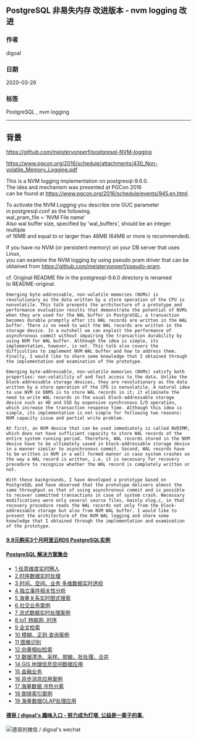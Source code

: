 ## PostgreSQL 非易失内存 改进版本 - nvm logging 改进      
                                  
### 作者                                   
digoal                                  
                                  
### 日期                                                              
2020-03-26                                   
                                  
### 标签                                                                    
PostgreSQL , nvm logging     
                                  
----                                   
                                  
## 背景             
https://github.com/meistervonperf/postgresql-NVM-logging  
  
https://www.pgcon.org/2016/schedule/attachments/430_Non-volatile_Memory_Logging.pdf  
  
This is a NVM logging implementation on postgresql-9.6.0.  
The idea and mechanism was presented at PGCon 2016   
can be found at https://www.pgcon.org/2016/schedule/events/945.en.html.  
  
To activate the NVM Logging you describe one GUC parameter   
in postgresql.conf as the following.  
wal_pram_file = 'NVM File name'  
Also wal buffer size, specified by 'wal_buffers', should be an integer multiple   
of 16MB and equal to or larger than 48MB (64MB or more is recommended).  
  
If you have no NVM (or persistent memory) on your DB server that uses Linux,  
you can examine the NVM logging by using pseudo pram driver that can be  
obtained from https://github.com/meistervonperf/pseudo-pram.  
  
cf. Original README file in the postgresql-9.6.0 directory is renamed   
   to README-original.  
  
```
Emerging byte-addressable, non-volatile memories (NVMs) is revolutionary as the data written by a store operation of the CPU is nonvolatile. This talk presents the architecture of a prototype and performance evaluation results that demonstrate the potential of NVMs when they are used for the WAL buffer in PostgreSQL; a transaction becomes durable promptly after its WAL records are written in the WAL buffer. There is no need to wait the WAL records are written in the storage device. In a nutshell we can exploit the performance of asynchronous commit without impairing the transaction durability by using NVM for WAL buffer. Although the idea is simple, its implementation, however, is not. This talk also covers the difficulties to implement NVM WAL buffer and how to address them. Finally, I would like to share some knowledge that I obtained through the implementation and examination of the prototype.

Emerging byte-addressable, non-volatile memories (NVMs) satisfy both properties: non-volatility of and fast access to the data. Unlike the block-addressable storage devices, they are revolutionary as the data written by a store operation of the CPU is nonvolatile. A natural idea to use NVM in DBMS is to store WAL records in it; it eliminate the need to write WAL records in the usual block-addressable storage device such as HD and SSD by expensive synchronous I/O operation, which increase the transaction response time. Although this idea is simple, its implementation is not simple for following two reasons: NVM capacity issue and partial write problem.

At first, an NVM device that can be used immediately is called NVDIMM, which does not have sufficient capacity to store WAL records of the entire system running period. Therefore, WAL records stored in the NVM device have to be ultimately saved in block-addressable storage device in a manner similar to asynchronous commit. Second, WAL records have to be written in NVM in a well formed manner in case system crashes on the way a WAL record is written, i.e. it is necessary for recovery procedure to recognize whether the WAL record is completely written or not.

With these backgrounds, I have developed a prototype based on PostgreSQL and have observed that the prototype delivers almost the same throughput as that of using asynchronous commit and is possible to recover committed transactions in case of system crash. Necessary modifications were only several source files, mainly xlog.c, in that recovery procedure reads the WAL records not only from the block-addressable storage but also from NVM WAL buffer. I would like to present the architecture of the NVM WAL logging and share some knowledge that I obtained through the implementation and examination of the prototype.
```
  
  
  
  
  
  
  
  
  
  
  
  
  
  
  
  
  
  
  
  
  
  
  
  
  
  
  
  
  
  
  
  
  
  
  
  
#### [9.9元购买3个月阿里云RDS PostgreSQL实例](https://www.aliyun.com/database/postgresqlactivity "57258f76c37864c6e6d23383d05714ea")
  
  
#### [PostgreSQL 解决方案集合](https://yq.aliyun.com/topic/118 "40cff096e9ed7122c512b35d8561d9c8")
- [1 任意维度实时圈人](https://yq.aliyun.com/topic/118 "40cff096e9ed7122c512b35d8561d9c8")
- [2 时序数据实时处理](https://yq.aliyun.com/topic/118 "40cff096e9ed7122c512b35d8561d9c8")
- [3 时间、空间、业务 多维数据实时透视](https://yq.aliyun.com/topic/118 "40cff096e9ed7122c512b35d8561d9c8")
- [4 独立事件相关性分析](https://yq.aliyun.com/topic/118 "40cff096e9ed7122c512b35d8561d9c8")
- [5 海量关系实时图式搜索](https://yq.aliyun.com/topic/118 "40cff096e9ed7122c512b35d8561d9c8")
- [6 社交业务案例](https://yq.aliyun.com/topic/118 "40cff096e9ed7122c512b35d8561d9c8")
- [7 流式数据实时处理案例](https://yq.aliyun.com/topic/118 "40cff096e9ed7122c512b35d8561d9c8")
- [8 IoT 物联网, 时序](https://yq.aliyun.com/topic/118 "40cff096e9ed7122c512b35d8561d9c8")
- [9 全文检索](https://yq.aliyun.com/topic/118 "40cff096e9ed7122c512b35d8561d9c8")
- [10 模糊、正则 查询案例](https://yq.aliyun.com/topic/118 "40cff096e9ed7122c512b35d8561d9c8")
- [11 图像识别](https://yq.aliyun.com/topic/118 "40cff096e9ed7122c512b35d8561d9c8")
- [12 向量相似检索](https://yq.aliyun.com/topic/118 "40cff096e9ed7122c512b35d8561d9c8")
- [13 数据清洗、采样、脱敏、批处理、合并](https://yq.aliyun.com/topic/118 "40cff096e9ed7122c512b35d8561d9c8")
- [14 GIS 地理信息空间数据应用](https://yq.aliyun.com/topic/118 "40cff096e9ed7122c512b35d8561d9c8")
- [15 金融业务](https://yq.aliyun.com/topic/118 "40cff096e9ed7122c512b35d8561d9c8")
- [16 异步消息应用案例](https://yq.aliyun.com/topic/118 "40cff096e9ed7122c512b35d8561d9c8")
- [17 海量数据 冷热分离](https://yq.aliyun.com/topic/118 "40cff096e9ed7122c512b35d8561d9c8")
- [18 倒排索引案例](https://yq.aliyun.com/topic/118 "40cff096e9ed7122c512b35d8561d9c8")
- [19 海量数据OLAP处理应用](https://yq.aliyun.com/topic/118 "40cff096e9ed7122c512b35d8561d9c8")
  
  
#### [德哥 / digoal's 趣味入口 - 努力成为灯塔, 公益是一辈子的事.](https://github.com/digoal/blog/blob/master/README.md "22709685feb7cab07d30f30387f0a9ae")
  
  
![德哥的微信 / digoal's wechat](../pic/digoal_weixin.jpg "f7ad92eeba24523fd47a6e1a0e691b59")
  
